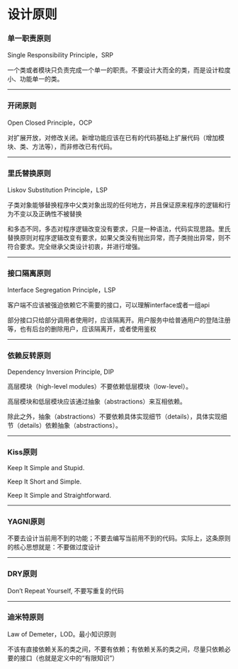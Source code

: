 # 设计原则

### 单一职责原则

Single Responsibility Principle，SRP

一个类或者模块只负责完成一个单一的职责。不要设计大而全的类，而是设计粒度小、功能单一的类。

------

### 开闭原则

Open Closed Principle，OCP

对扩展开放，对修改关闭。新增功能应该在已有的代码基础上扩展代码（增加模块、类、方法等），而非修改已有代码。

------

### 里氏替换原则

Liskov Substitution Principle，LSP

子类对象能够替换程序中父类对象出现的任何地方，并且保证原来程序的逻辑和行为不变以及正确性不被替换

和多态不同，多态对程序逻辑改变没有要求，只是一种语法，代码实现思路。里氏替换原则对程序逻辑改变有要求，如果父类没有抛出异常，而子类抛出异常，则不符合要求。完全继承父类设计初衷，并进行增强。

------

### 接口隔离原则

Interface Segregation Principle，LSP

客户端不应该被强迫依赖它不需要的接口，可以理解interface或者一组api

部分接口只给部分调用者使用时，应该隔离开。用户服务中给普通用户的登陆注册等，也有后台的删除用户，应该隔离开，或者使用鉴权

------

### 依赖反转原则

Dependency Inversion Principle, DIP

高层模块（high-level modules）不要依赖低层模块（low-level）。

高层模块和低层模块应该通过抽象（abstractions）来互相依赖。

除此之外，抽象（abstractions）不要依赖具体实现细节（details），具体实现细节（details）依赖抽象（abstractions）。

------

### Kiss原则

Keep It Simple and Stupid.

Keep It Short and Simple.

Keep It Simple and Straightforward.

------

### YAGNI原则

不要去设计当前用不到的功能；不要去编写当前用不到的代码。实际上，这条原则的核心思想就是：不要做过度设计

------

### DRY原则

Don’t Repeat Yourself, 不要写重复的代码

------

### 迪米特原则

Law of Demeter，LOD。最小知识原则

不该有直接依赖关系的类之间，不要有依赖；有依赖关系的类之间，尽量只依赖必要的接口（也就是定义中的“有限知识”）